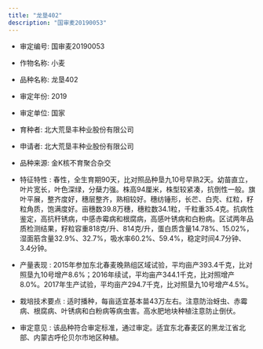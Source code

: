 ```yaml
---
title: "龙垦402"
description: "国审麦20190053"
---
```

* 审定编号:  国审麦20190053

*  作物名称:  小麦

*  品种名称:  龙垦402

*  审定年份:  2019

*  审定单位:  国家

* 育种者:  北大荒垦丰种业股份有限公司

*  申请者:  北大荒垦丰种业股份有限公司

*  品种来源:  金K核不育聚合杂交

*  特征特性 : 
春性，全生育期90天，比对照品种垦九10号早熟2天。幼苗直立，叶片宽长，叶色深绿，分蘖力强。株高94厘米，株型较紧凑，抗倒性一般。旗叶平展，整齐度好，穗层整齐，熟相较好。穗纺锤形，长芒、白壳、红粒，籽粒角质，饱满度好。亩穗数39.8万穗，穗粒数34.1粒，千粒重35.4克。抗病性鉴定，高抗秆锈病，中感赤霉病和根腐病，高感叶锈病和白粉病。区试两年品质检测结果，籽粒容重818克/升、814克/升，蛋白质含量14.78%、15.02%，湿面筋含量32.9%、32.7%，吸水率60.2%、59.4%，稳定时间4.7分钟、3.4分钟。
 
*  产量表现 : 
2015年参加东北春麦晚熟组区域试验，平均亩产393.4千克，比对照垦九10号增产8.6%；2016年续试，平均亩产344.1千克，比对照增产8.0%。2017年生产试验，平均亩产294.7千克，比对照垦九10号增产4.5%。

*  栽培技术要点 : 
适时播种，每亩适宜基本苗43万左右。注意防治蚜虫、赤霉病、根腐病、叶锈病和白粉病等病虫害。高水肥地块种植注意防止倒伏。

*  审定意见 : 
该品种符合审定标准，通过审定。适宜东北春麦区的黑龙江省北部、内蒙古呼伦贝尔市地区种植。
